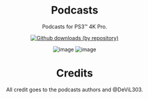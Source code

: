 <div align="center">

# Podcasts
Podcasts for PS3™ 4K Pro.

 [![Github downloads (by repository)](https://img.shields.io/github/downloads/LuanTeles/Podcasts/total.svg?style=social)](https://github.com/LuanTeles/Podcasts/releases)

![image](https://user-images.githubusercontent.com/74815634/159657766-f9f00457-34fd-47e2-b0e5-b41b98836706.png)
![image](https://user-images.githubusercontent.com/74815634/159657975-a9eaf0ae-764a-481e-8894-5d556683dc52.png)

# Credits
All credit goes to the podcasts authors and @DeViL303.
